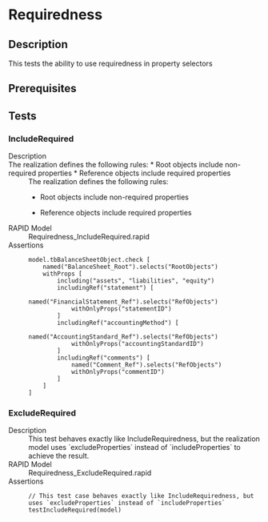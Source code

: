 # Requiredness

## Description

This tests the ability to use requiredness in property selectors

## Prerequisites

## Tests

### IncludeRequired

<dl>
  <dt>Description</dt>
  The realization defines the following rules:
  * Root objects include non-required properties
  * Reference objects include required properties
  <dd>
The realization defines the following rules:

* Root objects include non-required properties
* Reference objects include required properties

  </dd>

  <dt>RAPID Model</dt>
  <dd>Requiredness_IncludeRequired.rapid</dd>

  <dt>Assertions</dt>
  <dd>

``` IncludeRequired
model.tbBalanceSheetObject.check [
    named("BalanceSheet_Root").selects("RootObjects")
    withProps [
        including("assets", "liabilities", "equity")
        includingRef("statement") [
            named("FinancialStatement_Ref").selects("RefObjects")
            withOnlyProps("statementID")
        ]
        includingRef("accountingMethod") [
            named("AccountingStandard_Ref").selects("RefObjects")
            withOnlyProps("accountingStandardID")
        ]
        includingRef("comments") [
            named("Comment_Ref").selects("RefObjects")
            withOnlyProps("commentID")
        ]
    ]
]
```

  </dd>
</dl>
  
### ExcludeRequired

<dl>
  <dt>Description</dt>
  <dd>
	This test behaves exactly like IncludeRequiredness, but
	the realization model uses `excludeProperties` instead
	of `includeProperties` to achieve the result.
  </dd>

  <dt>RAPID Model</dt>
  <dd>Requiredness_ExcludeRequired.rapid</dd>

  <dt>Assertions</dt>
  <dd>

``` ExcludeRequired
// This test case behaves exactly like IncludeRequiredness, but uses `excludeProperties` instead of `includeProperties`
testIncludeRequired(model)
```

  </dd>
</dl>
